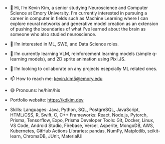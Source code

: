- 👋 Hi, I’m Kevin Kim, a senior studying Neuroscience and Computer Science at Emory University. I'm currently interested in pursuing a career in computer in fields such as Machine Learning where I can explore neural networks and generative model creation as an extension of pushing the boundaries of what I've learned about the brain as someone who also studied neuroscience.
- 👀 I’m interested in ML, SWE, and Data Science roles.
- 🌱 I’m currently learning VLM, reinforcement learning models (simple q-learning models), and 2D sprite animation using Pixi.JS.
- 💞️ I’m looking to collaborate on any projects esepcially ML related ones.
- 📫 How to reach me: kevin.kim5@emory.edu
- 😄 Pronouns: he/him/his
- Portfolio website: https://kdkim.dev

- Skills:
Languages: Java, Python, SQL, PostgreSQL, JavaScript, HTML/CSS, R, Swift, C, C++
Frameworks: React, Node.js, Pytorch, Prisma, Tensorflow, Expo, Prisma
Developer Tools: Git, Docker, Linux, VS Code, Android Studio, Firebase, Vercel, Asperite, MongoDB, AWS, Kubernetes, GitHub Actions
Libraries: pandas, NumPy, Matplotlib, scikit-learn, ChromaDB, JUnit, MaterialUI

<!---
kkim-4/kkim-4 is a ✨ special ✨ repository because its `README.md` (this file) appears on your GitHub profile.
You can click the Preview link to take a look at your changes.
--->
